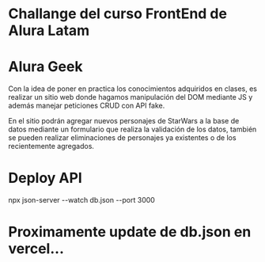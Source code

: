 # Challange del curso FrontEnd de Alura Latam

# Alura Geek

Con la idea de poner en practica los conocimientos adquiridos en clases, es realizar un sitio web donde hagamos manipulación del DOM mediante JS y además manejar peticiones CRUD con API fake.

En el sitio podrán agregar nuevos personajes de StarWars a la base de datos mediante un formulario que realiza la validación de los datos, también se pueden realizar eliminaciones de personajes ya existentes o de los recientemente agregados.

# Deploy API
npx json-server --watch db.json --port 3000

# Proximamente update de db.json en vercel...
